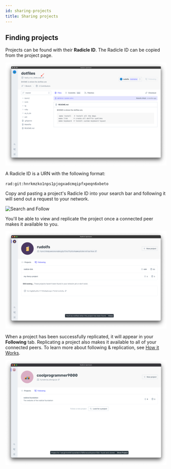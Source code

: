 ```yaml
---
id: sharing-projects
title: Sharing projects
---
```


## Finding projects

Projects can be found with their **Radicle ID**. The Radicle ID can be copied
from the project page.

![Radicle ID][ri]

A Radicle ID is a URN with the following format:

`rad:git:hnrkmzko1nps1pjogxadcmqipfxpeqn6xbeto`

Copy and pasting a project's Radicle ID into your search bar and following it
will send out a request to your network. 

![Search and Follow][sf]

You'll be able to view and replicate the project once a
connected peer makes it available to you. 

![Still Looking][sl]

When a project has been successfully replicated, it will appear in your
**Following** tab. Replicating a project also makes it available
to all of your connected peers. To learn more about following & replication, see 
[How it Works][un].

![Project Found][pf]

[fa]: understanding-radicle/faq.md
[ma]: understanding-radicle/glossary.md/#maintainer
[pr]: understanding-radicle/glossary.md/#project
[un]: understanding-radicle/how-it-works.md/#replication-model

[ri]: /img/radicle-id.png
[pf]: /img/project-found.png
[sf]: /img/search-and-follow.png
[sl]: /img/still-looking.png
